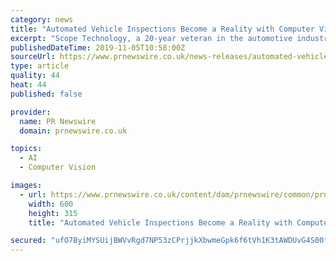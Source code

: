 ```yaml
---
category: news
title: "Automated Vehicle Inspections Become a Reality with Computer Vision, AI, and a Mobile Phone"
excerpt: "Scope Technology, a 20-year veteran in the automotive industry, announces 'eMager' an AI and Computer Vision solution built on Azure Cognitive Services that automates vehicle inspections LAS VEGAS and REDMOND, Washington, Nov. 5, 2019 /PRNewswire/ -- Scope ..."
publishedDateTime: 2019-11-05T10:58:00Z
sourceUrl: https://www.prnewswire.co.uk/news-releases/automated-vehicle-inspections-become-a-reality-with-computer-vision-ai-and-a-mobile-phone-899097941.html
type: article
quality: 44
heat: 44
published: false

provider:
  name: PR Newswire
  domain: prnewswire.co.uk

topics:
  - AI
  - Computer Vision

images:
  - url: https://www.prnewswire.co.uk/content/dam/prnewswire/common/prn_facebook_sharing_logo.jpg
    width: 600
    height: 315
    title: "Automated Vehicle Inspections Become a Reality with Computer Vision, AI, and a Mobile Phone"

secured: "ufO7ByiMYSUijBWVvRgd7NP53zCPrjjkXbwmeGpk6f6tVh1K3tAWDUvG4S00fJ8+xS9K+Lg5qnhPvvx3bm37/Nmwtjuih4LLUpFZ+PdbnKQ78Sp00x1QHK2+CdpgYFeLZlIEagTNzX/cLUb5h57KE7BpNxGrTm+ossFTM7dlrKDqVzndJ6Q0LQMyp8ohQXWPOTUnOKWhQmpEKyKiNbIt5kPDkCj00lHSGCyHnfErUDqXcyA7tihwBXY1b0o/7FbLlNefZv2PezrNY6gw70vkJg==;Bb1j8/iva+TsJRnjEVJx4A=="
---
```


